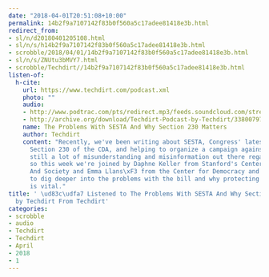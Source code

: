 ```yaml
---
date: "2018-04-01T20:51:08+10:00"
permalink: 14b2f9a7107142f83b0f560a5c17adee81418e3b.html
redirect_from:
- sl/n/d20180401205108.html
- sl/n/s/h14b2f9a7107142f83b0f560a5c17adee81418e3b.html
- scrobble/2018/04/01/14b2f9a7107142f83b0f560a5c17adee81418e3b.html
- sl/n/s/ZNUtu3bMVY7.html
- scrobble/Techdirt//14b2f9a7107142f83b0f560a5c17adee81418e3b.html
listen-of:
  h-cite:
    url: https://www.techdirt.com/podcast.xml
    photo: ""
    audio:
    - http://www.podtrac.com/pts/redirect.mp3/feeds.soundcloud.com/stream/338007974-techdirt-the-problems-with-sesta-and-why-section-230-matters.mp3
    - http://archive.org/download/Techdirt-Podcast-by-Techdirt/338007974-techdirt-the-problems-with-sesta-and-why-section-230-matters.mp3
    name: The Problems With SESTA And Why Section 230 Matters
    author: Techdirt
    content: "Recently, we've been writing about SESTA, Congress' latest attack on
      Section 230 of the CDA, and helping to organize a campaign against it. But there's
      still a lot of misunderstanding and misinformation out there regarding the bill,
      so this week we're joined by Daphne Keller from Stanford's Center For Internet
      And Society and Emma Llans\xF3 from the Center for Democracy and Technology
      to dig deeper into the problems with the bill and why protecting Section 230
      is vital."
title: ' \ud83c\udfa7 Listened to The Problems With SESTA And Why Section 230 Matters
  by Techdirt From Techdirt'
categories:
- scrobble
- audio
- Techdirt
- Techdirt
- April
- 2018
- 1
---
```


